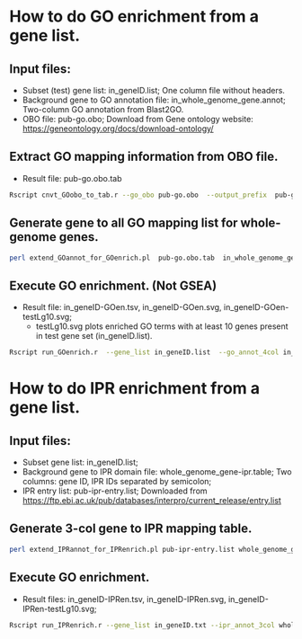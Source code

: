 # How to do GO enrichment from a gene list.

## Input files:
- Subset (test) gene list: in\_geneID.list; One column file without headers.
- Background gene to GO annotation file: in\_whole\_genome\_gene.annot; Two-column GO annotation from Blast2GO.
- OBO file: pub-go.obo; Download from Gene ontology website: https://geneontology.org/docs/download-ontology/

## Extract GO mapping information from OBO file.
- Result file: pub-go.obo.tab
```sh
Rscript cnvt_GOobo_to_tab.r --go_obo pub-go.obo  --output_prefix  pub-go.obo
```

## Generate gene to all GO mapping list for whole-genome genes.
```sh
perl extend_GOannot_for_GOenrich.pl  pub-go.obo.tab  in_whole_genome_gene.annot  in_whole_genome_gene.annot-GOinEnrich
```

## Execute GO enrichment. (Not GSEA)
- Result file: in\_geneID-GOen.tsv, in\_geneID-GOen.svg, in\_geneID-GOen-testLg10.svg;
  - testLg10.svg plots enriched GO terms with at least 10 genes present in test gene set (in\_geneID.list).

```sh
Rscript run_GOenrich.r  --gene_list in_geneID.list  --go_annot_4col in_whole_genome_gene.annot-GOinEnrich  --output_prefix in_geneID-GOen
```

# How to do IPR enrichment from a gene list.

## Input files:
- Subset gene list: in\_geneID.list;
- Background gene to IPR domain file: whole\_genome\_gene-ipr.table; Two columns: gene ID, IPR IDs separated by semicolon;
- IPR entry list: pub-ipr-entry.list; Downloaded from https://ftp.ebi.ac.uk/pub/databases/interpro/current_release/entry.list

## Generate 3-col gene to IPR mapping table.
```sh
perl extend_IPRannot_for_IPRenrich.pl pub-ipr-entry.list whole_genome_gene-ipr.table whole_genome_gene-ipr.table-GOinEnrich
```

## Execute GO enrichment.
- Result files: in\_geneID-IPRen.tsv, in\_geneID-IPRen.svg, in\_geneID-IPRen-testLg10.svg;
```sh
Rscript run_IPRenrich.r --gene_list in_geneID.txt --ipr_annot_3col whole_genome_gene-ipr.table-GOinEnrich --output_prefix in_geneID-IPRen
```


